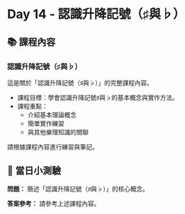 # Day 14 - 認識升降記號（♯與♭）

## 📚 課程內容

### 認識升降記號（♯與♭）

這是關於「認識升降記號（♯與♭）」的完整課程內容。

- 課程目標：學會認識升降記號♯與♭的基本概念與實作方法。
- 課程重點：
  - 介紹基本理論概念
  - 簡單實作練習
  - 與其他樂理知識的關聯

請根據課程內容進行練習與筆記。

## 🎯 當日小測驗

**問題：** 簡述「認識升降記號（♯與♭）」的核心概念。

**答案參考：** 請參考上述課程內容。